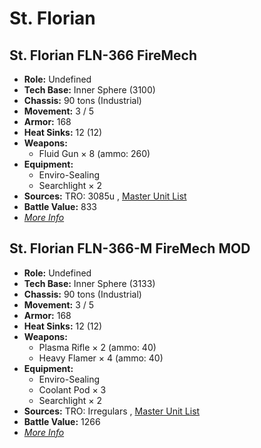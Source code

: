 # St. Florian 

## St. Florian FLN-366 FireMech 

- **Role:** Undefined 
- **Tech Base:** Inner Sphere (3100) 
- **Chassis:** 90 tons (Industrial) 
- **Movement:** 3 / 5 
- **Armor:** 168 
- **Heat Sinks:** 12 (12) 
- **Weapons:** 
  - Fluid Gun × 8 (ammo: 260) 
- **Equipment:** 
  - Enviro-Sealing 
  - Searchlight × 2 
- **Sources:** TRO: 3085u , [Master Unit List](http://masterunitlist.info/Unit/Details/5118) 
- **Battle Value:** 833 
- [*More Info*](st._florian/st._florian_fln-366_firemech.md) 

## St. Florian FLN-366-M FireMech MOD 

- **Role:** Undefined 
- **Tech Base:** Inner Sphere (3133) 
- **Chassis:** 90 tons (Industrial) 
- **Movement:** 3 / 5 
- **Armor:** 168 
- **Heat Sinks:** 12 (12) 
- **Weapons:** 
  - Plasma Rifle × 2 (ammo: 40) 
  - Heavy Flamer × 4 (ammo: 40) 
- **Equipment:** 
  - Enviro-Sealing 
  - Coolant Pod × 3 
  - Searchlight × 2 
- **Sources:** TRO: Irregulars , [Master Unit List](http://masterunitlist.info/Unit/Details/7826) 
- **Battle Value:** 1266 
- [*More Info*](st._florian/st._florian_fln-366-m_firemech_mod.md) 

